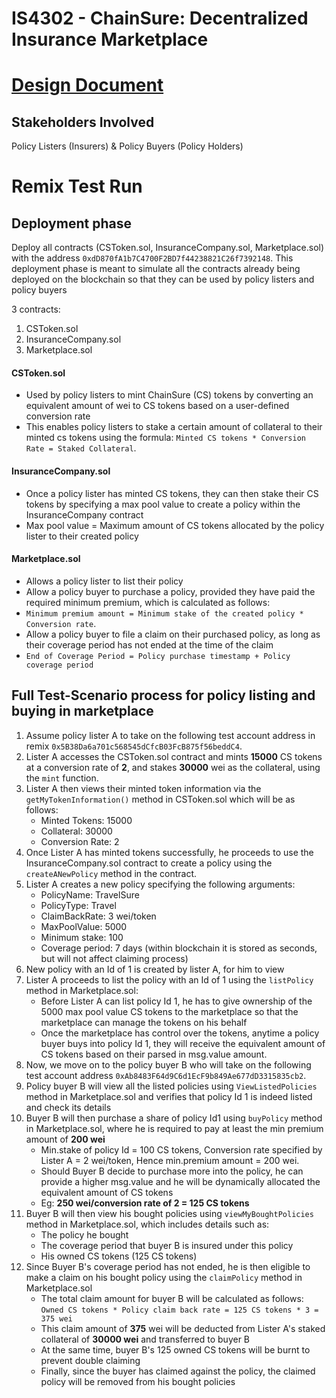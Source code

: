 # IS4302 - ChainSure: Decentralized Insurance Marketplace

# [Design Document](https://docs.google.com/document/d/1DMRLv81oIaTPXTWZ_UbW6wftkhTvm5swFjtCNi_js1M/edit?usp=sharing)


## Stakeholders Involved
Policy Listers (Insurers) & Policy Buyers (Policy Holders)

# Remix Test Run

## Deployment phase
Deploy all contracts (CSToken.sol, InsuranceCompany.sol, Marketplace.sol) with the address `0xdD870fA1b7C4700F2BD7f44238821C26f7392148`.
This deployment phase is meant to simulate all the contracts already being deployed on the blockchain so that they can be used by policy listers and policy buyers 

3 contracts:
1) CSToken.sol
2) InsuranceCompany.sol
3) Marketplace.sol

#### CSToken.sol
- Used by policy listers to mint ChainSure (CS) tokens by converting an equivalent amount of wei to CS tokens based on a user-defined conversion rate
- This enables policy listers to stake a certain amount of collateral to their minted cs tokens using the formula: `Minted CS tokens * Conversion Rate = Staked Collateral`.

#### InsuranceCompany.sol
- Once a policy lister has minted CS tokens, they can then stake their CS tokens by specifying a max pool value to create a policy within the InsuranceCompany contract
- Max pool value = Maximum amount of CS tokens allocated by the policy lister to their created policy

#### Marketplace.sol
- Allows a policy lister to list their policy
- Allow a policy buyer to purchase a policy, provided they have paid the required minimum premium, which is calculated as follows:
- `Minimum premium amount = Minimum stake of the created policy * Conversion rate`.
- Allow a policy buyer to file a claim on their purchased policy, as long as their coverage period has not ended at the time of the claim
- `End of Coverage Period = Policy purchase timestamp + Policy coverage period`

## Full Test-Scenario process for policy listing and buying in marketplace
1) Assume policy lister A to take on the following test account address in remix `0x5B38Da6a701c568545dCfcB03FcB875f56beddC4`.
2) Lister A accesses the CSToken.sol contract and mints **15000** CS tokens at a conversion rate of **2**, and stakes **30000** wei as the collateral, using the `mint` function.
4) Lister A then views their minted token information via the `getMyTokenInformation()` method in CSToken.sol which will be as follows:
   - Minted Tokens: 15000
   - Collateral: 30000
   - Conversion Rate: 2
6) Once Lister A has minted tokens successfully, he proceeds to use the InsuranceCompany.sol contract to create a policy using the `createANewPolicy` method in the contract.
7) Lister A creates a new policy specifying the following arguments:
   - PolicyName: TravelSure
   - PolicyType: Travel
   <!--claim back rate is the payout rate for each CS token that the policy buyer owns of the policy -->
   - ClaimBackRate: 3 wei/token
   <!-- max pool value is the amount of tokens allocated by Lister A to the newly created policy -->
   - MaxPoolValue: 5000 
   <!-- minimum stake is the minimum amount of tokens a policy buyer must own to get a share of the policy, in this case, the amount policy buyer must pay is 100 tokens * conversion rate of 2 = 200 wei -->
   - Minimum stake: 100
   <!-- Coverage period specifies how long the policy buyer is working -->
   - Coverage period: 7 days (within blockchain it is stored as seconds, but will not affect claiming process)
8) New policy with an Id of 1 is created by lister A, for him to view
9) Lister A proceeds to list the policy with an Id of 1 using the `listPolicy` method in Marketplace.sol:
   - Before Lister A can list policy Id 1, he has to give ownership of the 5000 max pool value CS tokens to the marketplace so that the marketplace can manage the tokens on his behalf
   - Once the marketplace has control over the tokens, anytime a policy buyer buys into policy Id 1, they will receive the equivalent amount of CS tokens based on their parsed in msg.value amount.
10) Now, we move on to the policy buyer B who will take on the following test account address `0xAb8483F64d9C6d1EcF9b849Ae677dD3315835cb2`.
11) Policy buyer B will view all the listed policies using `ViewListedPolicies` method in Marketplace.sol and verifies that policy Id 1 is indeed listed and check its details
12) Buyer B will then purchase a share of policy Id1 using `buyPolicy` method in Marketplace.sol, where he is required to pay at least the min premium amount of **200 wei**
    - Min.stake of policy Id = 100 CS tokens, Conversion rate specified by Lister A = 2 wei/token, Hence min.premium amount = 200 wei.
    - Should Buyer B decide to purchase more into the policy, he can provide a higher msg.value and he will be dynamically allocated the equivalent amount of CS tokens
    - Eg: **250 wei/conversion rate of 2 = 125 CS tokens**
13) Buyer B will then view his bought policies using `viewMyBoughtPolicies` method in Marketplace.sol, which includes details such as:
    - The policy he bought
    - The coverage period that buyer B is insured under this policy
    - His owned CS tokens (125 CS tokens)
14) Since Buyer B's coverage period has not ended, he is then eligible to make a claim on his bought policy using the `claimPolicy` method in Marketplace.sol
    - The total claim amount for buyer B will be calculated as follows: `Owned CS tokens * Policy claim back rate = 125 CS tokens * 3 = 375 wei`
    - This claim amount of **375** wei will be deducted from Lister A's staked collateral of **30000 wei** and transferred to buyer B
    - At the same time, buyer B's 125 owned CS tokens will be burnt to prevent double claiming
    - Finally, since the buyer has claimed against the policy, the claimed policy will be removed from his bought policies
